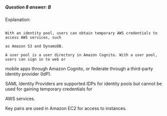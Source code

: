 ##### Question 8 answer: B


Explanation:


```

With an identity pool, users can obtain temporary AWS credentials to access AWS services, such

as Amazon S3 and DynamoDB.

A user pool is a user directory in Amazon Cognito. With a user pool, users can sign in to web or

```


mobile apps through Amazon Cognito, or federate through a third-party identity provider (IdP).


SAML Identity Providers are supported IDPs for identity pools but cannot be used for gaining temporary credentials for

AWS services.


Key pairs are used in Amazon EC2 for access to instances.


